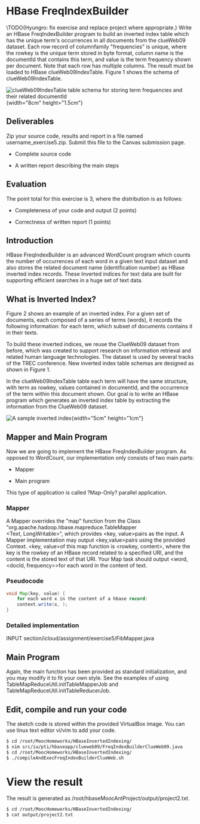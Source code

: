 HBase FreqIndexBuilder
======================

 

\TODO{Hyungro: fix exercise and replace project where appropriate.}
Write an HBase FreqIndexBuilder program to build an inverted index table
which has the unique term's occurrences in all documents from the
clueWeb09 dataset. Each row record of columnfamily "frequencies" is
unique, where the rowkey is the unique term stored in byte format,
column name is the documentId that contains this term, and value is the
term frequency shown per document. Note that each row has multiple
columns. The result must be loaded to HBase clueWeb09IndexTable. Figure
1 shows the schema of clueWeb09IndexTable.

![clueWeb09IndexTable table schema for storing term frequencies and
their related
documentId](section/icloud/assignment/exercise5/p5-1){width="8cm"
height="1.5cm"}

Deliverables
------------

Zip your source code, results and report in a file named
username\_exercise5.zip. Submit this file to the Canvas submission page.

-   Complete source code

-   A written report describing the main steps

Evaluation
----------

The point total for this exercise is 3, where the distribution is as
follows:

-   Completeness of your code and output (2 points)

-   Correctness of written report (1 points)

Introduction
------------

HBase FreqIndexBuilder is an advanced WordCount program which counts the
number of occurrences of each word in a given text input dataset and
also stores the related document name (identification number) as HBase
inverted index records. These Inverted indices for text data are built
for supporting efficient searches in a huge set of text data.

What is Inverted Index?
-----------------------

Figure 2 shows an example of an inverted index. For a given set of
documents, each composed of a series of terms (words), it records the
following information: for each term, which subset of documents contains
it in their texts.

To build these inverted indices, we reuse the ClueWeb09 dataset from
before, which was created to support research on information retrieval
and related human language technologies. The dataset is used by several
tracks of the TREC conference. New inverted index table schemas are
designed as shown in Figure 1.

In the clueWeb09IndexTable table each term will have the same structure,
with term as rowkey, values contained in documentId, and the occurrence
of the term within this document shown. Our goal is to write an HBase
program which generates an inverted index table by extracting the
information from the ClueWeb09 dataset.

![A sample inverted
index](section/icloud/assignment/exercise5/p5-2){width="5cm"
height="1cm"}

Mapper and Main Program
-----------------------

Now we are going to implement the HBase FreqIndexBuilder program. As
opposed to WordCount, our implementation only consists of two main
parts:

-   Mapper

-   Main program

This type of application is called ?Map-Only? parallel application.

### Mapper

A Mapper overrides the "map" function from the Class
"org.apache.hadoop.hbase.mapreduce.TableMapper\
\<Text, LongWritable\>", which provides \<key, value\>pairs as the
input. A Mapper implementation may output \<key,value\>pairs using the
provided Context. \<key, value\>of this map function is \<rowkey,
content\>, where the key is the rowkey of an HBase record related to a
specified URI, and the content is the stored text of that URI. Your Map
task should output \<word, \<docId, frequency\>\>for each word in the
content of text.

### Pseudocode

``` {.java language="Java"}
void Map(key, value) {
    for each word x in the content of a hbase record:
    context.write(x, );
}
```

### Detailed implementation

INPUT section/icloud/assignment/exercise5/FibMapper.java

Main Program
------------

Again, the main function has been provided as standard initialization,
and you may modify it to fit your own style. See the examples of using
TableMapReduceUtil.initTableMapperJob and
TableMapReduceUtil.initTableReducerJob.

Edit, compile and run your code
-------------------------------

The sketch code is stored within the provided VirtualBox image. You can
use linux text editor vi/vim to add your code.

``` {.bash language="bash"}
$ cd /root/MoocHomeworks/HBaseInvertedIndexing/
$ vim src/iu/pti/hbaseapp/clueweb09/FreqIndexBuilderClueWeb09.java
$ cd /root/MoocHomeworks/HBaseInvertedIndexing/
$ ./compileAndExecFreqIndexBuilderClueWeb.sh
```

View the result
===============

The result is generated as
/root/hbaseMoocAntProject/output/project2.txt.

``` {.bash language="bash"}
$ cd /root/MoocHomeworks/HBaseInvertedIndexing/
$ cat output/project2.txt
```
